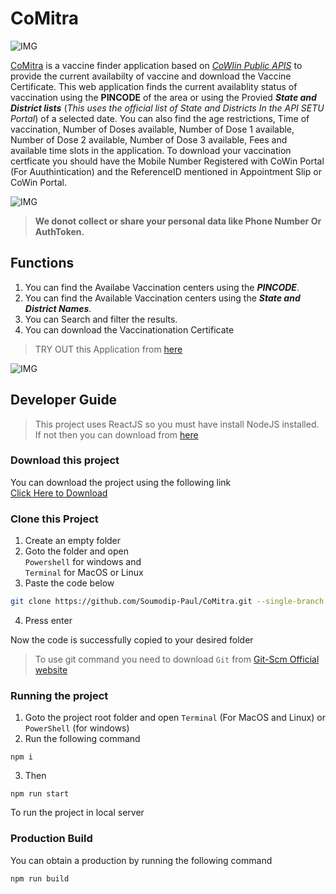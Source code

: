 # CoMitra

![IMG](https://blogger.googleusercontent.com/img/b/R29vZ2xl/AVvXsEhJiwcsCaKCz1UbNEDOgkZbpgz-vSe_D-PI7_83-0IGvvdKM8Cak3vmvdtaCnVbWQWmNgU92m3nrkzOrHmcPWWvNxgxZUl7Vn17xLs8HpAi9KUstiuZNL6hVyWgg6MSrM5vTI13TF25qp5D3P559NRoD6sDJ-OUPaCxgbyTgsFbrEnFCUw6YWjQ8sRf/s1365/image.png)

[CoMitra](https://soumodip-paul.github.io/CoMitra) is a vaccine finder application based on _[CoWIin Public APIS](https://apisetu.gov.in/public/marketplace/api/cowin)_ to provide the current availabilty of vaccine and download the Vaccine Certificate.
This web application finds the current availablity status of vaccination using the __PINCODE__ of the area or using the Provied ***State and District lists*** (_This uses the official list of State and Districts In the API SETU Portal_) of a selected date. You can also find the age restrictions, Time of vaccination, Number of Doses available, Number of Dose 1 available, Number of Dose 2 available, Number of Dose 3 available, Fees and available time slots in the application. To download your vaccination certficate you should have the Mobile Number Registered with CoWin Portal (For Auuthintication) and the ReferenceID mentioned in Appointment Slip or CoWin Portal.

![IMG](https://blogger.googleusercontent.com/img/a/AVvXsEglsl4ASVE56YP8YL3qH1Yw6xOtrkd-UBgbjRyoLiScuxBtlu399CfVJyVKW9Ey_rH6g8bN6f17Re3UVRFJTlW043uWYNiVk0gWNdaoLftmNR0z1lXa7n9Yj5hW_0b3tMSkijdVuKNA_gB4G4MBSzXirWvFPQAUjNMLgj9vFR5pIhOsdgtutVRlWk41)

> __We donot collect or share your personal data like Phone Number Or AuthToken.__

## Functions

1. You can find the Availabe Vaccination centers using the ___PINCODE___.
2. You can find the Available Vaccination centers using the ___State and District Names___.
3. You can Search and filter the results.
4. You can download the Vaccinationation Certificate

> TRY OUT this Application from [here](https://comitra.ga/)

![IMG](https://blogger.googleusercontent.com/img/a/AVvXsEh39a5Pdmv8Corg9CuUsD4QChKq7KQVd-9pnsfwbmElx6nAzX9pR-6KRdU8USsmuzKtySw4E30eTMHiA5pWXyh4V5DU2Os1KkHX785A3k8F4cdpkwSTryt4DUZojF0aK43ugXD1FWuyFArfQwJFfM74w8L8pYxehgYLnbHbuH0oEgBKQ6VEo6c3UIAv)


## Developer Guide 

> This project uses ReactJS so you must have install NodeJS installed.
> If not then you can download from [here](https://nodejs.org/en/download/)

### Download this project

You can download the project using the following link<br />
[Click Here to Download](https://github.com/Soumodip-Paul/CoMitra/zipball/main)

### Clone this Project

1. Create an empty folder 
2. Goto the folder and  open <br/> `Powershell` for windows and <br/> `Terminal` for MacOS or Linux
3. Paste the code below 

```bash
git clone https://github.com/Soumodip-Paul/CoMitra.git --single-branch 
```
4. Press enter 

Now the code is successfully copied to your desired folder

> To use git command you need to download `Git` from [Git-Scm Official website](https://git-scm.com/downloads "Download Git")

### Running the project

1. Goto the project root folder and open `Terminal` (For MacOS and Linux) or `PowerShell` (for windows)
2. Run the following command
```
npm i
```
3. Then 
```
npm run start
```
To run the project in local server

### Production Build

You can obtain a production by running the following command
```
npm run build
```

